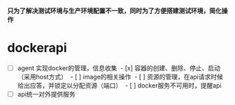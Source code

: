 #### 只为了解决测试环境与生产环境配置不一致，同时为了方便搭建测试环境，简化操作
# dockerapi
- [ ]  agent 实现docker的管理，信息收集
  - [x] 容器的创建、删除、停止、启动（采用host方式）
  - [ ] image的相关操作
  - [ ] 资源的管理，在api请求时候给出应答，并锁定以分配资源（端口）
  - [ ] docker服务不可用时，提醒api
- [ ]  api统一对外提供服务
